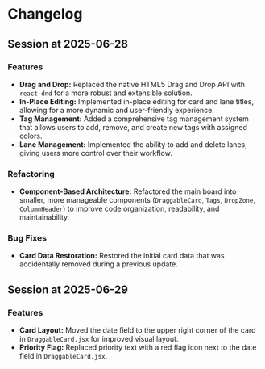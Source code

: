# Changelog

## Session at 2025-06-28

### Features

*   **Drag and Drop:** Replaced the native HTML5 Drag and Drop API with `react-dnd` for a more robust and extensible solution.
*   **In-Place Editing:** Implemented in-place editing for card and lane titles, allowing for a more dynamic and user-friendly experience.
*   **Tag Management:** Added a comprehensive tag management system that allows users to add, remove, and create new tags with assigned colors.
*   **Lane Management:** Implemented the ability to add and delete lanes, giving users more control over their workflow.

### Refactoring

*   **Component-Based Architecture:** Refactored the main board into smaller, more manageable components (`DraggableCard`, `Tags`, `DropZone`, `ColumnHeader`) to improve code organization, readability, and maintainability.

### Bug Fixes

*   **Card Data Restoration:** Restored the initial card data that was accidentally removed during a previous update.

## Session at 2025-06-29

### Features

*   **Card Layout:** Moved the date field to the upper right corner of the card in `DraggableCard.jsx` for improved visual layout.
*   **Priority Flag:** Replaced priority text with a red flag icon next to the date field in `DraggableCard.jsx`.